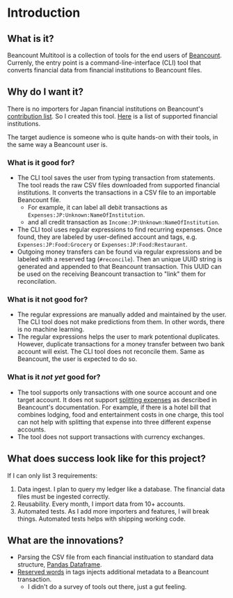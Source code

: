 # Introduction

## What is it?

Beancount Multitool is a collection of tools for the end users of [Beancount](https://github.com/beancount/beancount). Currenly, the entry point is a command-line-interface (CLI) tool that converts financial data from financial institutions to Beancount files.

## Why do I want it?

There is no importers for Japan financial institutions on Beancount's [contribution list](https://beancount.github.io/docs/external_contributions.html). So I created this tool. [Here](institutions/index.md) is a list of supported financial institutions.

The target audience is someone who is quite hands-on with their tools, in the same way a Beancount user is.

### What is it good for?

* The CLI tool saves the user from typing transaction from statements. The tool reads the raw CSV files downloaded from supported financial institutions. It converts the transactions in a CSV file to an importable Beancount file.
    * For example, it can label all debit transactions as `Expenses:JP:Unknown:NameOfInstitution`.
    * and all credit transaction as `Income:JP:Unknown:NameOfInstitution`.
* The CLI tool uses regular expressions to find recurring expenses. Once found, they are labeled by user-defined account and tags, e.g. `Expenses:JP:Food:Grocery` or `Expenses:JP:Food:Restaurant`.
* Outgoing money transfers can be found via regular expressions and be labeled with a reserved tag (`#reconcile`). Then an unique UUID string is generated and appended to that Beancount transaction. This UUID can be used on the receiving Beancount transaction to "link" them for reconcilation.

### What is it not good for?

* The regular expressions are manually added and maintained by the user. The CLI tool does not make predictions from them. In other words, there is no machine learning.
* The regular expressions helps the user to mark potentional duplicates. However, duplicate transactions for a money transfer between two bank account will exist. The CLI tool does not reconcile them. Same as Beancount, the user is expected to do so.

### What is it *not yet* good for?

* The tool supports only transactions with one source account and one target account. It does not support [splitting expenses][] as described in Beancount's documentation. For example, if there is a hotel bill that combines lodging, food and entertainment costs in one charge, this tool can not help with splitting that expense into three different expense accounts.
* The tool does not support transactions with currency exchanges.

## What does success look like for this project?

If I can only list 3 requirements:

1. Data ingest. I plan to query my ledger like a database. The financial data files must be ingested correctly.
2. Reusability. Every month, I import data from 10+ accounts.
3. Automated tests. As I add more importers and features, I will break things. Automated tests helps with shipping working code.


[splitting expenses]: https://beancount.github.io/docs/sharing_expenses_with_beancount.html#splitting-expenses

## What are the innovations?

* Parsing the CSV file from each financial instituation to standard data structure, [Pandas Dataframe](https://pandas.pydata.org/pandas-docs/stable/reference/frame.html).
* [Reserved words](usage/tags.md) in tags injects additional metadata to a Beancount transaction.
    * I didn't do a survey of tools out there, just a gut feeling.
